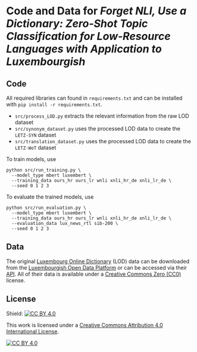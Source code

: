 # Code and Data for *Forget NLI, Use a Dictionary: Zero-Shot Topic Classification for Low-Resource Languages with Application to Luxembourgish*

## Code
All required libraries can found in `requirements.txt` and can be installed with `pip install -r requirements.txt`.

* `src/process_LOD.py` extracts the relevant information from the raw LOD dataset
* `src/synonym_dataset.py` uses the processed LOD data to create the ```LETZ-SYN``` dataset
* `src/translation_dataset.py` uses the processed LOD data to create the ```LETZ-WoT``` dataset


To train models, use
```shell
python src/run_training.py \
  --model_type mbert luxembert \
  --training_data ours_hr ours_lr wnli xnli_hr_de xnli_lr_de \
  --seed 0 1 2 3
```

To evaluate the trained models, use
```shell
python src/run_evaluation.py \
  --model_type mbert luxembert \
  --training_data ours_hr ours_lr wnli xnli_hr_de xnli_lr_de \
  --evaluation_data lux_news_rtl sib-200 \
  --seed 0 1 2 3
```

## Data
The original [Luxembourg Online Dictionary](https://lod.lu) (LOD) data can be downloaded from the [Luxembourgish Open Data Platform](https://data.public.lu/fr/datasets/letzebuerger-online-dictionnaire-lod-linguistesch-daten/) or can be accessed via their [API](https://data.public.lu/fr/datasets/letzebuerger-online-dictionnaire-lod-public-api/). All of their data is available under a [Creative Commons Zero (CC0)](https://creativecommons.org/publicdomain/zero/1.0/) license.


## License

Shield: [![CC BY 4.0][cc-by-shield]][cc-by]

This work is licensed under a
[Creative Commons Attribution 4.0 International License][cc-by].

[![CC BY 4.0][cc-by-image]][cc-by]

[cc-by]: http://creativecommons.org/licenses/by/4.0/
[cc-by-image]: https://i.creativecommons.org/l/by/4.0/88x31.png
[cc-by-shield]: https://img.shields.io/badge/License-CC%20BY%204.0-lightgrey.svg